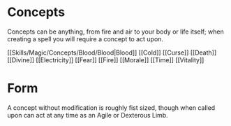 # Concepts

Concepts can be anything, from fire and air to your body or life itself; when creating a spell you will require a concept to act upon.

[[Skills/Magic/Concepts/Blood/Blood|Blood]]
[[Cold]]
[[Curse]]
[[Death]]
[[Divine]]
[[Electricity]]
[[Fear]]
[[Fire]]
[[Morale]]
[[Time]]
[[Vitality]]

# Form
A concept without modification is roughly fist sized, though when called upon can act at any time as an Agile or Dexterous Limb.
